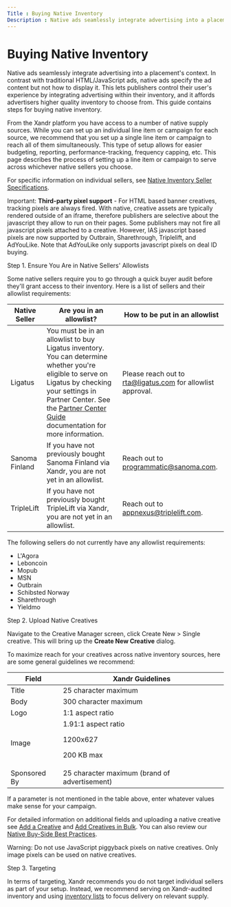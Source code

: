 ```yaml
---
Title : Buying Native Inventory
Description : Native ads seamlessly integrate advertising into a placement's context.
---
```



# Buying Native Inventory



Native ads seamlessly integrate advertising into a placement's context.
In contrast with traditional HTML/JavaScript ads, native ads specify the
ad content but not how to display it. This lets publishers control their
user's experience by integrating advertising within their inventory, and
it affords advertisers higher quality inventory to choose from. This
guide contains steps for buying native inventory.

From the Xandr platform you have access to a
number of native supply sources. While you can set up an individual
line item or campaign for each source, we
recommend that you set up a single line item or
campaign to reach all of them simultaneously. This type of setup
allows for easier budgeting, reporting, performance-tracking, frequency
capping, etc. This page describes the process of setting up a
line item or campaign to serve across whichever
native sellers you choose.

For specific information on individual sellers, see
<a href="native-inventory-seller-specifications.html"
class="xref">Native Inventory Seller Specifications</a>.





Important: **Third-party pixel
support** - For HTML based banner creatives, tracking pixels are always
fired. With native, creative assets are typically rendered outside of an
iframe, therefore publishers are selective about the javascript they
allow to run on their pages. Some publishers may not fire all javascript
pixels attached to a creative. However, IAS javascript based pixels are
now supported by Outbrain, Sharethrough, Triplelift, and AdYouLike. Note
that AdYouLike only supports javascript pixels on deal ID buying.





Step 1. Ensure You Are in Native Sellers' Allowlists

Some native sellers require you to go through a quick buyer audit before
they'll grant access to their inventory. Here is a list of sellers and
their allowlist requirements:

<table class="table">
<thead class="thead">
<tr class="header row">
<th id="ID-00007d81__entry__1" class="entry">Native Seller</th>
<th id="ID-00007d81__entry__2" class="entry">Are you in an
allowlist?</th>
<th id="ID-00007d81__entry__3" class="entry">How to be put in an
allowlist</th>
</tr>
</thead>
<tbody class="tbody">
<tr class="odd row">
<td class="entry" headers="ID-00007d81__entry__1">Ligatus</td>
<td class="entry" headers="ID-00007d81__entry__2">You must be in an
allowlist to buy Ligatus inventory. You can determine whether you're
eligible to serve on Ligatus by checking your settings in Partner
Center. See the <a href="partner-center-guide.html" class="xref">Partner
Center Guide</a> documentation for more information.</td>
<td class="entry" headers="ID-00007d81__entry__3">Please reach out to <a
href="mailto:rta@ligatus.com" class="xref"
target="_blank">rta@ligatus.com</a> for allowlist approval.</td>
</tr>
<tr class="even row">
<td class="entry" headers="ID-00007d81__entry__1">Sanoma Finland</td>
<td class="entry" headers="ID-00007d81__entry__2">If you have not
previously bought Sanoma Finland via Xandr, you
are not yet in an allowlist.</td>
<td class="entry" headers="ID-00007d81__entry__3">Reach out to <a
href="mailto:programmatic@sanoma.com" class="xref"
target="_blank">programmatic@sanoma.com</a>.</td>
</tr>
<tr class="odd row">
<td class="entry" headers="ID-00007d81__entry__1">TripleLift</td>
<td class="entry" headers="ID-00007d81__entry__2">If you have not
previously bought TripleLift via Xandr, you are
not yet in an allowlist.</td>
<td class="entry" headers="ID-00007d81__entry__3">Reach out to <a
href="mailto:appnexus@triplelift.com" class="xref" target="_blank"><span
class="ph">appnexus@triplelift.com</a>.</td>
</tr>
</tbody>
</table>

The following sellers do not currently have any allowlist requirements:

- L'Agora
- Leboncoin
- Mopub
- MSN
- Outbrain
- Schibsted Norway
- Sharethrough
- Yieldmo

Step 2. Upload Native Creatives

Navigate to the Creative Manager
screen, click
Create New
 \>  Single creative.
This will bring up the **Create New Creative** dialog.

To maximize reach for your creatives across native inventory sources,
here are some general guidelines we recommend:

<table class="table">
<thead class="thead">
<tr class="header row">
<th id="ID-00007d81__entry__13" class="entry">Field</th>
<th id="ID-00007d81__entry__14" class="entry"><span
class="ph">Xandr Guidelines</th>
</tr>
</thead>
<tbody class="tbody">
<tr class="odd row">
<td class="entry" headers="ID-00007d81__entry__13">Title</td>
<td class="entry" headers="ID-00007d81__entry__14">25 character
maximum</td>
</tr>
<tr class="even row">
<td class="entry" headers="ID-00007d81__entry__13">Body</td>
<td class="entry" headers="ID-00007d81__entry__14">300 character
maximum</td>
</tr>
<tr class="odd row">
<td class="entry" headers="ID-00007d81__entry__13">Logo</td>
<td class="entry" headers="ID-00007d81__entry__14">1:1 aspect ratio</td>
</tr>
<tr class="even row">
<td class="entry" headers="ID-00007d81__entry__13">Image</td>
<td class="entry" headers="ID-00007d81__entry__14">1.91:1 aspect ratio
<p>1200x627</p>
<p>200 KB max</p></td>
</tr>
<tr class="odd row">
<td class="entry" headers="ID-00007d81__entry__13">Sponsored By</td>
<td class="entry" headers="ID-00007d81__entry__14">25 character maximum
(brand of advertisement)</td>
</tr>
</tbody>
</table>

If a parameter is not mentioned in the table above, enter whatever
values make sense for your campaign.

For detailed information on additional fields and uploading a native
creative see <a href="add-a-creative.html" class="xref"
title="You can add a creative by either uploading a spreadsheet or the creative files directly from your computer. Only secure content is supported.">Add
a Creative</a> and <a href="add-creatives-in-bulk.html" class="xref"
title="You can add multiple third-party, hosted, and native creatives to the Creative Manager simultaneously by either uploading a spreadsheet or the creative files directly from your computer. Only secure content is supported.">Add
Creatives in Bulk</a>. You can also review our <a
href="../attachments/native-best-practices/Buy-Side-Native-Best-Practices.pdf"
class="xref">Native Buy-Side Best Practices</a>.



Warning: Do not use JavaScript
piggyback pixels on native creatives. Only image pixels can be used on
native creatives.



Step 3. Targeting

In terms of targeting, Xandr recommends you do
not target individual sellers as part of your setup. Instead, we
recommend serving on Xandr-audited inventory and
using
<a href="inventory-targeting-ali.html" class="xref">inventory lists</a>
to focus delivery on relevant supply.




